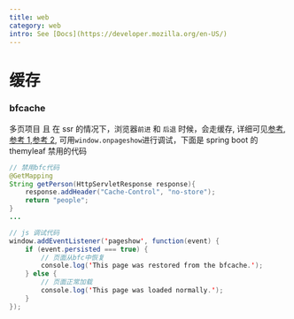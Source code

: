 ```yaml
---
title: web
category: web
intro: See [Docs](https://developer.mozilla.org/en-US/)
---
```


# 缓存

### bfcache

多页项目 且 在 ssr 的情况下，浏览器`前进` 和 `后退` 时候，会走缓存, 详细可见[参考](https://web.dev/bfcache/),[参考 1](https://stackoverflow.com/questions/49547/how-do-we-control-web-page-caching-across-all-browsers),[参考 2](https://developer.mozilla.org/en-US/docs/Web/HTTP/Headers/Cache-Control), 可用`window.onpageshow`进行调试，下面是 spring boot 的 themyleaf 禁用的代码

```java
// 禁用bfc代码
@GetMapping
String getPerson(HttpServletResponse response){
    response.addHeader("Cache-Control", "no-store");
    return "people";
}
...

// js 调试代码
window.addEventListener('pageshow', function(event) {
    if (event.persisted === true) {
        // 页面从bfc中恢复
        console.log('This page was restored from the bfcache.');
    } else {
        // 页面正常加载
        console.log('This page was loaded normally.');
    }
});
```

